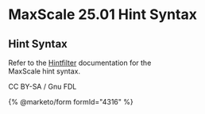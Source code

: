 # MaxScale 25.01 Hint Syntax

## Hint Syntax

Refer to the [Hintfilter](../mariadb-maxscale-25-01-filters/mariadb-maxscale-2501-maxscale-2501-hintfilter.md) documentation for the\
MaxScale hint syntax.

CC BY-SA / Gnu FDL

{% @marketo/form formId="4316" %}
